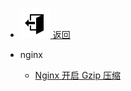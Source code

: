 - ![icon-sccess](../../_media/svg/exit.svg)[ 返回](../../README.md.md)

- nginx

  - [Nginx 开启 Gzip 压缩](service/nginx-gzip.md)
